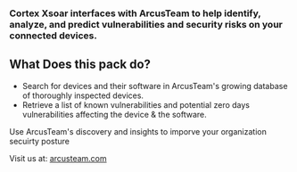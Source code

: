 ### Cortex Xsoar interfaces with ArcusTeam to help identify, analyze, and predict vulnerabilities and security risks on your connected devices. 

## What Does this pack do?
* Search for devices and their software in ArcusTeam's growing database of thoroughly inspected devices.
* Retrieve a list of known vulnerabilities and potential zero days vulnerabilities affecting the device & the software.

Use ArcusTeam's discovery and insights to imporve your organization secuirty posture

Visit us at: [arcusteam.com](https://arcusteam.com/)

